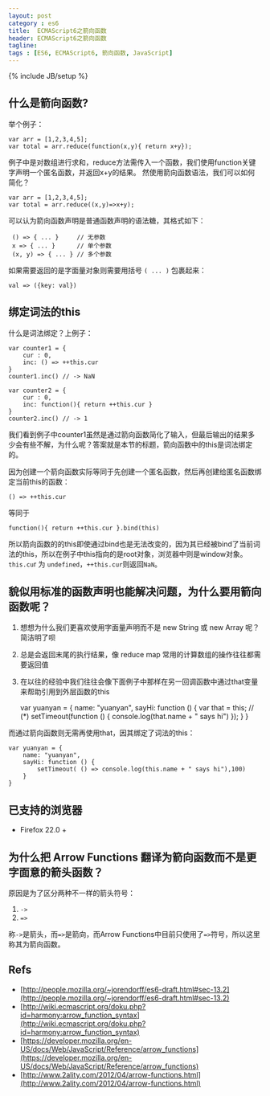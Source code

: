 ```yaml
---
layout: post
category : es6
title:  ECMAScript6之箭向函数
header: ECMAScript6之箭向函数
tagline:
tags : [ES6, ECMAScript6, 箭向函数, JavaScript]
---
```

{% include JB/setup %}

## 什么是箭向函数?

举个例子：

    var arr = [1,2,3,4,5];
    var total = arr.reduce(function(x,y){ return x+y});

例子中是对数组进行求和，reduce方法需传入一个函数，我们使用function关键字声明一个匿名函数，并返回x+y的结果。
然使用箭向函数语法，我们可以如何简化？

    var arr = [1,2,3,4,5];
    var total = arr.reduce((x,y)=>x+y);

可以认为箭向函数声明是普通函数声明的语法糖，其格式如下：

     () => { ... }     // 无参数
     x => { ... }      // 单个参数
     (x, y) => { ... } // 多个参数

如果需要返回的是字面量对象则需要用括号 `( ... )` 包裹起来：

    val => ({key: val})

## 绑定词法的this

什么是词法绑定？上例子：


    var counter1 = {
        cur : 0,
        inc: () => ++this.cur
    }
    counter1.inc() // -> NaN
    
    var counter2 = {
        cur : 0,
        inc: function(){ return ++this.cur }
    }
    counter2.inc() // -> 1

我们看到例子中counter1虽然是通过箭向函数简化了输入，但最后输出的结果多少会有些不解，为什么呢？答案就是本节的标题，箭向函数中的this是词法绑定的。

因为创建一个箭向函数实际等同于先创建一个匿名函数，然后再创建给匿名函数绑定当前this的函数：

    () => ++this.cur

等同于

    function(){ return ++this.cur }.bind(this)

所以箭向函数的的this即使通过bind也是无法改变的，因为其已经被bind了当前词法的this，所以在例子中this指向的是root对象，浏览器中则是window对象。
`this.cu`r 为 `undefined`，`++this.cur`则返回`NaN`。

## 貌似用标准的函数声明也能解决问题，为什么要用箭向函数呢？

1. 想想为什么我们更喜欢使用字面量声明而不是 new String 或 new Array 呢？ 简洁明了呗
2. 总是会返回末尾的执行结果，像 reduce map 常用的计算数组的操作往往都需要返回值
3. 在以往的经验中我们往往会像下面例子中那样在另一回调函数中通过that变量来帮助引用到外层函数的this


    var yuanyan = {
        name: "yuanyan",
        sayHi: function () {
            var that = this;  // (*)
            setTimeout(function () {
                console.log(that.name + " says hi")
            });
        }
    }


而通过箭向函数则无需再使用that，因其绑定了词法的this：

    var yuanyan = {
        name: "yuanyan",
        sayHi: function () {
            setTimeout( () => console.log(this.name + " says hi"),100)
        }
    }

## 已支持的浏览器

* Firefox 22.0 +


## 为什么把 Arrow Functions 翻译为箭向函数而不是更字面意的箭头函数？
原因是为了区分两种不一样的箭头符号：

1. `->`
2. `=>`

称`->`是箭头，而`=>`是箭向，而Arrow Functions中目前只使用了`=>`符号，所以这里称其为箭向函数。


## Refs
* [http://people.mozilla.org/~jorendorff/es6-draft.html#sec-13.2](http://people.mozilla.org/~jorendorff/es6-draft.html#sec-13.2)
* [http://wiki.ecmascript.org/doku.php?id=harmony:arrow_function_syntax](http://wiki.ecmascript.org/doku.php?id=harmony:arrow_function_syntax)
* [https://developer.mozilla.org/en-US/docs/Web/JavaScript/Reference/arrow_functions](https://developer.mozilla.org/en-US/docs/Web/JavaScript/Reference/arrow_functions)
* [http://www.2ality.com/2012/04/arrow-functions.html](http://www.2ality.com/2012/04/arrow-functions.html)
